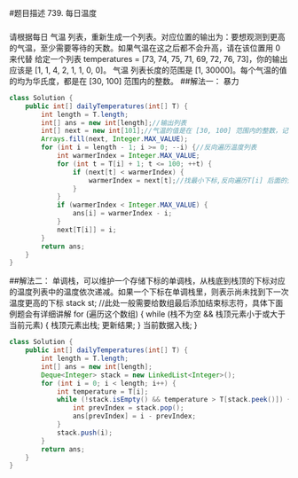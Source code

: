 #题目描述
739. 每日温度
###
请根据每日 气温 列表，重新生成一个列表。对应位置的输出为：要想观测到更高的气温，至少需要等待的天数。如果气温在这之后都不会升高，请在该位置用 0 来代替
给定一个列表 temperatures = [73, 74, 75, 71, 69, 72, 76, 73]，你的输出应该是 [1, 1, 4, 2, 1, 1, 0, 0]。
气温 列表长度的范围是 [1, 30000]。每个气温的值的均为华氏度，都是在 [30, 100] 范围内的整数。
##解法一：
暴力
```java
class Solution {
    public int[] dailyTemperatures(int[] T) {
        int length = T.length;
        int[] ans = new int[length];//输出列表
        int[] next = new int[101];//气温的值是在 [30, 100] 范围内的整数，记录每个温度第一次出现的下标
        Arrays.fill(next, Integer.MAX_VALUE);
        for (int i = length - 1; i >= 0; --i) {//反向遍历温度列表
            int warmerIndex = Integer.MAX_VALUE;
            for (int t = T[i] + 1; t <= 100; ++t) {
                if (next[t] < warmerIndex) {
                    warmerIndex = next[t];//找最小下标,反向遍历T[i] 后面的元素被访问过才可能不为MAX_VALUE
                }
            }
            if (warmerIndex < Integer.MAX_VALUE) {
                ans[i] = warmerIndex - i;
            }
            next[T[i]] = i;
        }
        return ans;
    }
}
```
##解法二：
单调栈，可以维护一个存储下标的单调栈，从栈底到栈顶的下标对应的温度列表中的温度依次递减。如果一个下标在单调栈里，则表示尚未找到下一次温度更高的下标
stack<int> st;
//此处一般需要给数组最后添加结束标志符，具体下面例题会有详细讲解
for (遍历这个数组)
{
		while (栈不为空 && 栈顶元素小于或大于当前元素)
		{
			栈顶元素出栈;
			更新结果;
		}
		当前数据入栈;
}  
```java
class Solution {
    public int[] dailyTemperatures(int[] T) {
        int length = T.length;
        int[] ans = new int[length];
        Deque<Integer> stack = new LinkedList<Integer>();
        for (int i = 0; i < length; i++) {
            int temperature = T[i];
            while (!stack.isEmpty() && temperature > T[stack.peek()]) {
                int prevIndex = stack.pop();
                ans[prevIndex] = i - prevIndex;
            }
            stack.push(i); 
        }
        return ans;
    }
}
```